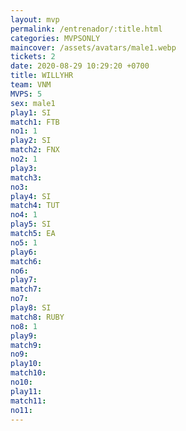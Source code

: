 ```yaml
---
layout: mvp
permalink: /entrenador/:title.html
categories: MVPSONLY
maincover: /assets/avatars/male1.webp
tickets: 2
date: 2020-08-29 10:29:20 +0700
title: WILLYHR
team: VNM
MVPS: 5
sex: male1
play1: SI
match1: FTB
no1: 1
play2: SI
match2: FNX
no2: 1
play3: 
match3: 
no3: 
play4: SI
match4: TUT
no4: 1
play5: SI
match5: EA
no5: 1
play6: 
match6: 
no6: 
play7: 
match7: 
no7: 
play8: SI
match8: RUBY
no8: 1
play9: 
match9: 
no9: 
play10: 
match10: 
no10: 
play11: 
match11: 
no11:
---
```

